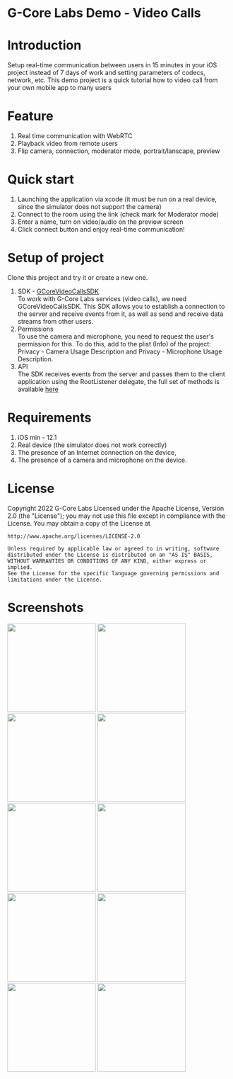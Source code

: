 # G-Core Labs Demo - Video Calls

# Introduction  
Setup real-time communication between users  in 15 minutes in your iOS project instead of 7 days of work and setting parameters of codecs, network, etc. This demo project is a quick tutorial how to video call from your own mobile app to many users  

# Feature

1. Real time communication with WebRTC   
2. Playback video from remote users  
3. Flip camera, connection, moderator mode, portrait/lanscape, preview  

# Quick start  
1. Launching the application via xcode (it must be run on a real device, since the simulator does not support the camera)  
2. Сonnect to the room using the link (check mark for Moderator mode)  
3. Enter a name, turn on video/audio on the preview screen  
4. Click connect button and enjoy real-time communication!  

# Setup of project  
Clone this project and try it or create a new one.

1. SDK - [GCoreVideoCallsSDK](https://github.com/G-Core/ios-demo-video-calls/blob/main/description_GCoreVideoCallsSDK.md)   
To work with G-Core Labs services (video calls), we need GCoreVideoCallsSDK. This SDK allows you to establish a connection to the server and receive events from it, as well as send and receive data streams from other users.
2. Permissions  
To use the camera and microphone, you need to request the user's permission for this. To do this, add to the plist (Info) of the project: Privacy - Camera Usage Description and Privacy - Microphone Usage Description.
3. API   
The SDK receives events from the server and passes them to the client application using the RootListener delegate, the full set of methods is available [here](https://github.com/G-Core/ios-demo-video-calls/blob/main/description_GCoreVideoCallsSDK.md)

# Requirements

1. iOS min - 12.1
2. Real device (the simulator does not work correctly)
3. The presence of an Internet connection on the device,
4. The presence of a camera and microphone on the device.

# License
Copyright 2022 G-Core Labs Licensed under the Apache License, Version 2.0 (the "License"); you may not use this file except in compliance with the License. You may obtain a copy of the License at


    http://www.apache.org/licenses/LICENSE-2.0

    Unless required by applicable law or agreed to in writing, software
    distributed under the License is distributed on an "AS IS" BASIS,
    WITHOUT WARRANTIES OR CONDITIONS OF ANY KIND, either express or implied.
    See the License for the specific language governing permissions and
    limitations under the License.

# Screenshots

  <img src="https://user-images.githubusercontent.com/78258561/168118034-ac64704c-e456-4d41-a0c8-1bdb7d6f4145.jpg" width="200"> <img src="https://user-images.githubusercontent.com/78258561/168118164-e39a3c4c-c436-4e56-b1cf-797ecb83b5ff.jpg" width="200">   <img src="https://user-images.githubusercontent.com/78258561/168118274-c6b9e88c-829f-4932-871c-b4ef5385c04c.jpg" width="200"> <img src="https://user-images.githubusercontent.com/78258561/168118299-9af905a4-c795-4232-94b7-a38337ea4de3.jpg" width="200"> <img src="https://user-images.githubusercontent.com/78258561/168118821-7823f032-578e-4d32-9c3f-2f6237d99455.jpg" width="200"> 
  <img src="https://user-images.githubusercontent.com/78258561/168118841-efd2671d-a2d5-497f-84a4-2887399eccb2.jpg" width="200"> <img src="https://user-images.githubusercontent.com/78258561/168119127-317c2c37-b894-4529-860e-02767faeb84d.jpg" width="200"> <img src="https://user-images.githubusercontent.com/78258561/170059534-8258e365-3bb4-4ed8-a40b-b2264c838d07.jpg" width="200"> <img src="https://user-images.githubusercontent.com/78258561/168119300-84b8c14d-3b0c-4319-b6a0-e19fd2d05e10.jpg" width="200"> <img src="https://user-images.githubusercontent.com/78258561/168119316-c7f1b3ad-6705-4001-949e-97a18cfc5932.jpg" width="200">
